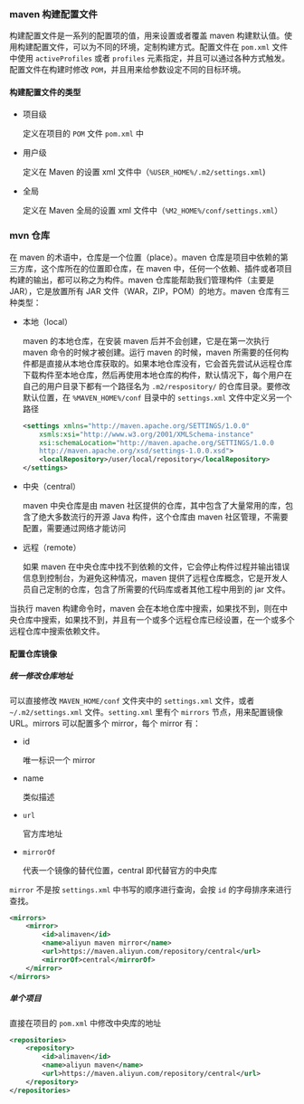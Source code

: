 ### maven 构建配置文件

构建配置文件是一系列的配置项的值，用来设置或者覆盖 maven 构建默认值。使用构建配置文件，可以为不同的环境，定制构建方式。配置文件在 `pom.xml` 文件中使用 `activeProfiles` 或者 `profiles` 元素指定，并且可以通过各种方式触发。配置文件在构建时修改 `POM`，并且用来给参数设定不同的目标环境。

#### 构建配置文件的类型

* 项目级

  定义在项目的 `POM` 文件  `pom.xml` 中

* 用户级

  定义在 Maven 的设置 xml 文件中（`%USER_HOME%/.m2/settings.xml`)

* 全局

  定义在 Maven 全局的设置 xml 文件中（`%M2_HOME%/conf/settings.xml`）

### mvn 仓库

在 maven 的术语中，仓库是一个位置（place）。maven 仓库是项目中依赖的第三方库，这个库所在的位置即仓库，在 maven 中，任何一个依赖、插件或者项目构建的输出，都可以称之为构件。maven 仓库能帮助我们管理构件（主要是 JAR），它是放置所有 JAR 文件（WAR，ZIP，POM）的地方。maven 仓库有三种类型：

* 本地（local）

  maven 的本地仓库，在安装 maven 后并不会创建，它是在第一次执行 maven 命令的时候才被创建。运行 maven 的时候，maven 所需要的任何构件都是直接从本地仓库获取的。如果本地仓库没有，它会首先尝试从远程仓库下载构件至本地仓库，然后再使用本地仓库的构件，默认情况下，每个用户在自己的用户目录下都有一个路径名为 `.m2/respository/` 的仓库目录。要修改默认位置，在 `%MAVEN_HOME%/conf` 目录中的 `settings.xml` 文件中定义另一个路径

  ```xml
  <settings xmlns="http://maven.apache.org/SETTINGS/1.0.0"
      xsmls:xsi="http://www.w3.org/2001/XMLSchema-instance"
      xsi:schemaLocation="http://maven.apache.org/SETTINGS/1.0.0
      http://maven.apache.org/xsd/settings-1.0.0.xsd">
      <localRepository>/user/local/repository</localRepository>
  </settings>
  ```

* 中央（central）

  maven 中央仓库是由 maven 社区提供的仓库，其中包含了大量常用的库，包含了绝大多数流行的开源 Java 构件，这个仓库由 maven 社区管理，不需要配置，需要通过网络才能访问

* 远程（remote）

  如果 maven 在中央仓库中找不到依赖的文件，它会停止构件过程并输出错误信息到控制台，为避免这种情况，maven 提供了远程仓库概念，它是开发人员自己定制的仓库，包含了所需要的代码库或者其他工程中用到的 jar 文件。

当执行 maven 构建命令时，maven 会在本地仓库中搜索，如果找不到，则在中央仓库中搜索，如果找不到，并且有一个或多个远程仓库已经设置，在一个或多个远程仓库中搜索依赖文件。

#### 配置仓库镜像

##### 统一修改仓库地址

可以直接修改 `MAVEN_HOME/conf` 文件夹中的 `settings.xml` 文件，或者 `~/.m2/settings.xml` 文件。`setting.xml` 里有个 `mirrors` 节点，用来配置镜像 URL。mirrors 可以配置多个 mirror，每个 mirror 有：

* id

  唯一标识一个 mirror

* name

  类似描述

* `url`

  官方库地址

* `mirrorOf`

  代表一个镜像的替代位置，central 即代替官方的中央库

`mirror` 不是按 `settings.xml` 中书写的顺序进行查询，会按 `id` 的字母排序来进行查找。

```xml
<mirrors>
	<mirror>
        <id>alimaven</id>
        <name>aliyun maven mirror</name>
        <url>https://maven.aliyun.com/repository/central</url>
        <mirrorOf>central</mirrorOf>
    </mirror>
</mirrors>
```

##### 单个项目

直接在项目的 `pom.xml` 中修改中央库的地址

```xml
<repositories>
    <repository>
        <id>alimaven</id>
        <name>aliyun maven</name>
        <url>https://maven.aliyun.com/repository/central</url>
    </repository>
</repositories>
```

